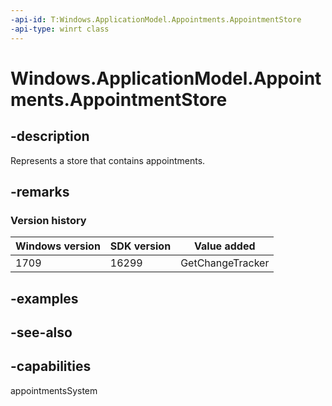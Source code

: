 ```yaml
---
-api-id: T:Windows.ApplicationModel.Appointments.AppointmentStore
-api-type: winrt class
---
```


<!-- Class syntax.
public class AppointmentStore : Windows.ApplicationModel.Appointments.IAppointmentStore, Windows.ApplicationModel.Appointments.IAppointmentStore2
-->

# Windows.ApplicationModel.Appointments.AppointmentStore

## -description
Represents a store that contains appointments.

## -remarks

### Version history

| Windows version | SDK version | Value added |
| -- | -- | -- |
| 1709 | 16299 | GetChangeTracker |

## -examples

## -see-also

## -capabilities
appointmentsSystem
